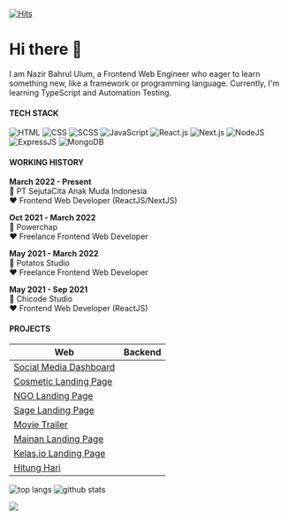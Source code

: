 [![Hits](https://hits.seeyoufarm.com/api/count/incr/badge.svg?url=https%3A%2F%2Fgithub.com%2Fdevnazir%2Fhit-counter&count_bg=%2379C83D&title_bg=%23555555&icon=reverbnation.svg&icon_color=%23CBCF44&title=hits&edge_flat=false)](https://hits.seeyoufarm.com)

# Hi there 👋
I am Nazir Bahrul Ulum, a Frontend Web Engineer who eager to learn something new, like a framework or programming language. Currently, I'm learning TypeScript and Automation Testing. 

#### TECH STACK

![HTML](https://img.shields.io/badge/-HTML-brightgreen)
![CSS](https://img.shields.io/badge/-CSS-yellowgreen)
![SCSS](https://img.shields.io/badge/-SCSS-pink)
![JavaScript](https://img.shields.io/badge/-JavaScript-orange)
![React.js](https://img.shields.io/badge/-React.js-lightgrey)
![Next.js](https://img.shields.io/badge/-Next.js-yellow)
![NodeJS](https://img.shields.io/badge/-NodeJS-green)
![ExpressJS](https://img.shields.io/badge/-ExpressJS-red)
![MongoDB](https://img.shields.io/badge/-MongoDB-purple)

#### WORKING HISTORY
**March 2022 - Present**  
🏢 PT SejutaCita Anak Muda Indonesia  
❤ Frontend Web Developer (ReactJS/NextJS)  

**Oct 2021 - March 2022**  
🏢 Powerchap  
❤ Freelance Frontend Web Developer

**May 2021 - March 2022**  
🏢 Potatos Studio  
❤ Freelance Frontend Web Developer

**May 2021 - Sep 2021**  
🏢 Chicode Studio  
❤ Frontend Web Developer (ReactJS)  

#### PROJECTS

| Web        | Backend           |
| ------------- |:-------------:| 
| [Social Media Dashboard](https://social-media-sage.vercel.app/dashboard)     |  |
| [Cosmetic Landing Page](https://febelvn.vercel.app/)      |  |
| [NGO Landing Page](https://ngo-roan.vercel.app/) |  |
| [Sage Landing Page](https://devnazir.github.io/sage/) |  |
| [Movie Trailer](https://devnazir.github.io/movietrailer/) |  |
| [Mainan Landing Page](https://devnazir.github.io/mainan/) |  |
| [Kelas.io Landing Page](https://devnazir.github.io/kelas-io/) |  |
| [Hitung Hari](https://devnazir.github.io/seeday/) |  |






![top langs](https://github-readme-stats.vercel.app/api/top-langs/?username=devnazir&theme=react&layout=compact&hide=html,css,scss,shell)
![github stats](https://github-readme-stats.vercel.app/api?username=devnazir&show_icons=true&count_private=true&hide=prs,issues&theme=dark)

<a href="https://github.com/devnazir">
  <img align="center" src="https://github-readme-stats.vercel.app/api/wakatime?username=devnazir&layout=compact" />
</a>
